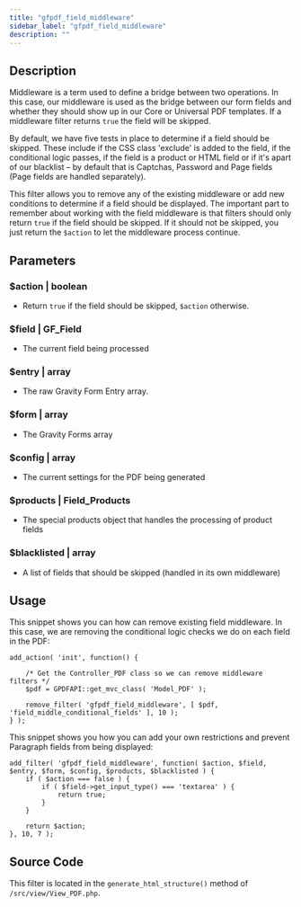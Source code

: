 ```yaml
---
title: "gfpdf_field_middleware"
sidebar_label: "gfpdf_field_middleware"
description: ""
---
```


## Description

Middleware is a term used to define a bridge between two operations. In this case, our middleware is used as the bridge between our form fields and whether they should show up in our Core or Universal PDF templates. If a middleware filter returns `true` the field will be skipped.

By default, we have five tests in place to determine if a field should be skipped. These include if the CSS class 'exclude' is added to the field, if the conditional logic passes, if the field is a product or HTML field or if it's apart of our blacklist – by default that is Captchas, Password and Page fields (Page fields are handled separately).

This filter allows you to remove any of the existing middleware or add new conditions to determine if a field should be displayed. The important part to remember about working with the field middleware is that filters should only return `true` if the field should be skipped. If it should not be skipped, you just return the `$action` to let the middleware process continue.

## Parameters

### $action | boolean
*  Return `true` if the field should be skipped, `$action` otherwise.

### $field | GF_Field
*  The current field being processed

### $entry | array
*  The raw Gravity Form Entry array.

### $form | array
*  The Gravity Forms array

### $config | array
*  The current settings for the PDF being generated

### $products | Field_Products
*  The special products object that handles the processing of product fields

### $blacklisted | array
*  A list of fields that should be skipped (handled in its own middleware)

## Usage

This snippet shows you can how can remove existing field middleware. In this case, we are removing the conditional logic checks we do on each field in the PDF:

```
add_action( 'init', function() {

	/* Get the Controller_PDF class so we can remove middleware filters */
	$pdf = GPDFAPI::get_mvc_class( 'Model_PDF' );

	remove_filter( 'gfpdf_field_middleware', [ $pdf, 'field_middle_conditional_fields' ], 10 );
} );
```

This snippet shows you how you can add your own restrictions and prevent Paragraph fields from being displayed:

```
add_filter( 'gfpdf_field_middleware', function( $action, $field, $entry, $form, $config, $products, $blacklisted ) {
	if ( $action === false ) {
		if ( $field->get_input_type() === 'textarea' ) {
			return true;
		}
	}

	return $action;
}, 10, 7 );
```

## Source Code

This filter is located in the `generate_html_structure()` method of `/src/view/View_PDF.php`.
